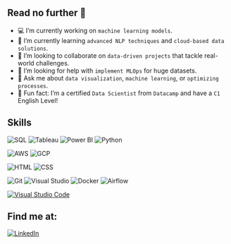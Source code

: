 ## Read no further 👋

* 💻 I’m currently working on `machine learning models`.  
* 🌱 I’m currently learning `advanced NLP techniques` and `cloud-based data solutions`.  
* 🔮 I’m looking to collaborate on `data-driven projects` that tackle real-world challenges.  
* 🧐 I’m looking for help with `implement MLOps` for huge datasets.  
* 💬 Ask me about `data visualization`, `machine learning`, or `optimizing processes`.    
* 💎 Fun fact: I’m a certified `Data Scientist` from `Datacamp` and have a `C1` English Level!

## Skills

![SQL](https://img.shields.io/badge/SQL-FFD700?style=for-the-badge&logo=postgresql&logoColor=FFD700&labelColor=000000)
![Tableau](https://img.shields.io/badge/Tableau-FFD700?style=for-the-badge&logo=tableau&logoColor=FFD700&labelColor=000000)
![Power BI](https://img.shields.io/badge/Power_BI-FFD700?style=for-the-badge&logo=google-analytics&logoColor=FFD700&labelColor=000000)
![Python](https://img.shields.io/badge/Python-FFD700?style=for-the-badge&logo=python&logoColor=FFD700&labelColor=000000)</br>

![AWS](https://img.shields.io/badge/AWS-FFD700?style=for-the-badge&logo=amazonwebservices&logoColor=FFD700&labelColor=000000)
![GCP](https://img.shields.io/badge/GCP-FFD700?style=for-the-badge&logo=google-cloud&logoColor=FFD700&labelColor=000000)</br>

![HTML](https://img.shields.io/badge/HTML-FFD700?style=for-the-badge&logo=html5&logoColor=FFD700&labelColor=000000)
![CSS](https://img.shields.io/badge/CSS-FFD700?style=for-the-badge&logo=css3&logoColor=FFD700&labelColor=000000)</br>

![Git](https://img.shields.io/badge/Git-FFD700?style=for-the-badge&logo=git&logoColor=FFD700&labelColor=000000)
![Visual Studio](https://img.shields.io/badge/Visual%20Studio-FFD700?style=for-the-badge&logo=visual-studio-code&logoColor=FFD700&labelColor=000000)
![Docker](https://img.shields.io/badge/Docker-FFD700?style=for-the-badge&logo=docker&logoColor=FFD700&labelColor=000000)
![Airflow](https://img.shields.io/badge/Airflow-FFD700?style=for-the-badge&logo=apache-airflow&logoColor=FFD700&labelColor=000000)

[![Visual Studio Code](https://img.shields.io/badge/Visual%20Studio%20Code-007ACC?style=for-the-badge&logo=visual-studio-code&logoColor=white)](#)

## Find me at:

[![LinkedIn](https://img.shields.io/badge/LinkedIn-0077B5?style=for-the-badge&logo=linkedin&logoColor=white)](https://www.linkedin.com/in/rindolfobarrar/)

<!--
**rownlet/rownlet** is a ✨ _special_ ✨ repository because its `README.md` (this file) appears on your GitHub profile.

Here are some ideas to get you started:



-->
